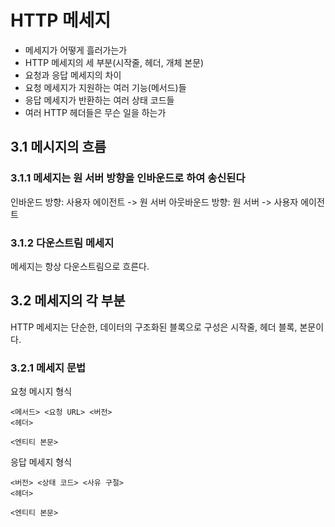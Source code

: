 # HTTP 메세지

- 메세지가 어떻게 흘러가는가
- HTTP 메세지의 세 부분(시작줄, 헤더, 개체 본문)
- 요청과 응답 메세지의 차이
- 요청 메세지가 지원하는 여러 기능(메서드)들
- 응답 메세지가 반환하는 여러 상태 코드들
- 여러 HTTP 헤더들은 무슨 일을 하는가

## 3.1 메시지의 흐름

### 3.1.1 메세지는 원 서버 방향을 인바운드로 하여 송신된다

인바운드 방향: 사용자 에이전트 -> 원 서버
아웃바운드 방향: 원 서버 -> 사용자 에이전트

### 3.1.2 다운스트림 메세지

메세지는 항상 다운스트림으로 흐른다.

## 3.2 메세지의 각 부분

HTTP 메세지는 단순한, 데이터의 구조화된 블록으로 구성은 시작줄, 헤더 블록, 본문이다.

### 3.2.1 메세지 문법

요청 메시지 형식
```text
<메서드> <요청 URL> <버전>
<헤더>

<엔티티 본문>
```

응답 메세지 형식
```text
<버전> <상태 코드> <사유 구절>
<헤더>

<엔티티 본문>
```

###